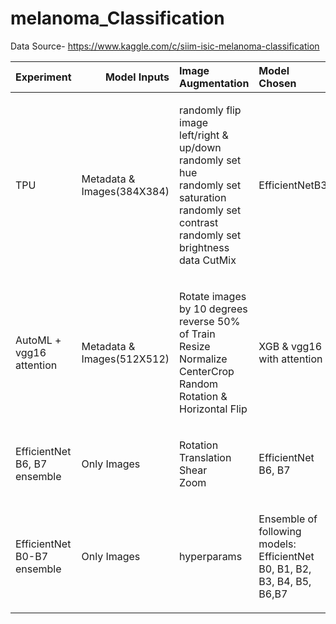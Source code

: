 # melanoma_Classification
Data Source- https://www.kaggle.com/c/siim-isic-melanoma-classification


| Experiment | Model Inputs | Image Augmentation |Model Chosen | Hyperparameters |LB Score |
| :---:         |       ---: | :---       | :---         |     :---:      |          ---: |
|  <p align="left">TPU</p>   |   <p align="left">Metadata & Images(384X384)</p> | <p align="left">randomly flip image left/right & up/down<br>randomly set hue<br>randomly set saturation<br>randomly set contrast<br>randomly set brightness<br>data CutMix</p>| <p align="left">EfficientNetB3</p> | <p align="left">LR= 1e-3<br>loss=Focal Loss<br>epochs= 15<br>Batch Size=16</p> |  0.8856  |
|  <p align="left">AutoML + vgg16 attention</p>   |  <p align="left">Metadata & Images(512X512)</p> | <p align="left">Rotate images by 10 degrees<br>reverse 50% of Train<br>Resize<br>Normalize<br>CenterCrop<br>Random Rotation & Horizontal Flip</p> | <p align="left">XGB & vgg16 with attention</p> | <p align="left">LR=1e-4<br> loss=Focal Loss</p> |0.9395  |
|  <p align="left">EfficientNet B6, B7 ensemble</p> | <p align="left">Only Images</p> | <p align="left">Rotation<br>Translation<br>Shear<br>Zoom</p> | <p align="left">EfficientNet B6, B7</p> | <p align="left">hyperparams</p> | 0.9337 |
|  <p align="left">EfficientNet B0-B7 ensemble   |  <p align="left">Only Images</p> | <p align="left">hyperparams</p> |  <p align="left">Ensemble of following models:  EfficientNet B0, B1, B2, B3, B4, B5, B6,B7</p> |  <p align="left">params</p> | 0.9330 |
